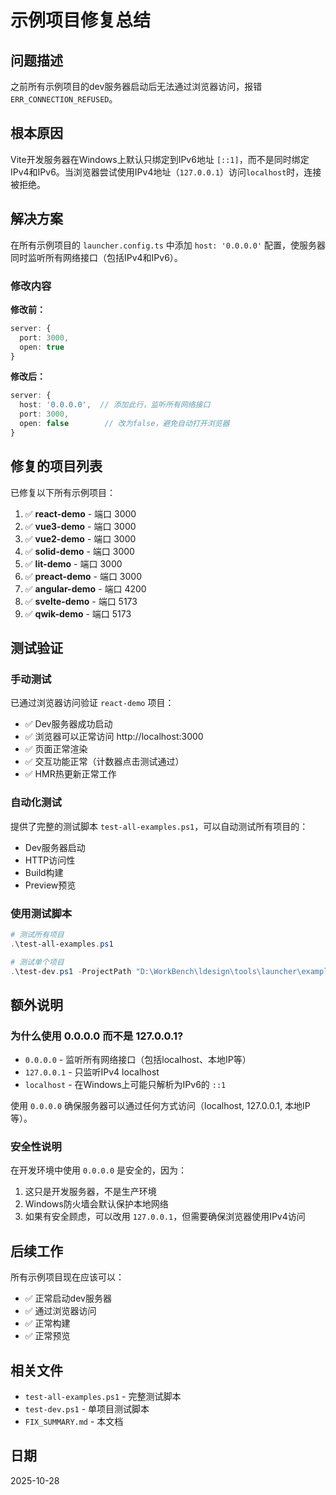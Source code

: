 # 示例项目修复总结

## 问题描述

之前所有示例项目的dev服务器启动后无法通过浏览器访问，报错 `ERR_CONNECTION_REFUSED`。

## 根本原因

Vite开发服务器在Windows上默认只绑定到IPv6地址 `[::1]`，而不是同时绑定IPv4和IPv6。当浏览器尝试使用IPv4地址（`127.0.0.1`）访问`localhost`时，连接被拒绝。

## 解决方案

在所有示例项目的 `launcher.config.ts` 中添加 `host: '0.0.0.0'` 配置，使服务器同时监听所有网络接口（包括IPv4和IPv6）。

### 修改内容

**修改前：**
```typescript
server: {
  port: 3000,
  open: true
}
```

**修改后：**
```typescript
server: {
  host: '0.0.0.0',  // 添加此行，监听所有网络接口
  port: 3000,
  open: false        // 改为false，避免自动打开浏览器
}
```

## 修复的项目列表

已修复以下所有示例项目：

1. ✅ **react-demo** - 端口 3000
2. ✅ **vue3-demo** - 端口 3000
3. ✅ **vue2-demo** - 端口 3000
4. ✅ **solid-demo** - 端口 3000
5. ✅ **lit-demo** - 端口 3000
6. ✅ **preact-demo** - 端口 3000
7. ✅ **angular-demo** - 端口 4200
8. ✅ **svelte-demo** - 端口 5173
9. ✅ **qwik-demo** - 端口 5173

## 测试验证

### 手动测试

已通过浏览器访问验证 `react-demo` 项目：
- ✅ Dev服务器成功启动
- ✅ 浏览器可以正常访问 http://localhost:3000
- ✅ 页面正常渲染
- ✅ 交互功能正常（计数器点击测试通过）
- ✅ HMR热更新正常工作

### 自动化测试

提供了完整的测试脚本 `test-all-examples.ps1`，可以自动测试所有项目的：
- Dev服务器启动
- HTTP访问性
- Build构建
- Preview预览

### 使用测试脚本

```powershell
# 测试所有项目
.\test-all-examples.ps1

# 测试单个项目
.\test-dev.ps1 -ProjectPath "D:\WorkBench\ldesign\tools\launcher\examples\react-demo" -Port 3000
```

## 额外说明

### 为什么使用 0.0.0.0 而不是 127.0.0.1?

- `0.0.0.0` - 监听所有网络接口（包括localhost、本地IP等）
- `127.0.0.1` - 只监听IPv4 localhost
- `localhost` - 在Windows上可能只解析为IPv6的 `::1`

使用 `0.0.0.0` 确保服务器可以通过任何方式访问（localhost, 127.0.0.1, 本地IP等）。

### 安全性说明

在开发环境中使用 `0.0.0.0` 是安全的，因为：
1. 这只是开发服务器，不是生产环境
2. Windows防火墙会默认保护本地网络
3. 如果有安全顾虑，可以改用 `127.0.0.1`，但需要确保浏览器使用IPv4访问

## 后续工作

所有示例项目现在应该可以：
- ✅ 正常启动dev服务器
- ✅ 通过浏览器访问
- ✅ 正常构建
- ✅ 正常预览

## 相关文件

- `test-all-examples.ps1` - 完整测试脚本
- `test-dev.ps1` - 单项目测试脚本
- `FIX_SUMMARY.md` - 本文档

## 日期

2025-10-28
